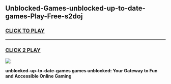 
## Unblocked-Games-unblocked-up-to-date-games-Play-Free-s2doj
<h3>
<a href="https://premium76.site?title=unblocked-up-to-date-games&ref=20A">CLICK TO PLAY</a></h3>
<hr>

<h3>
<a href="https://premium76.site?title=unblocked-up-to-date-games&ref=20A">CLICK 2 PLAY</a>
  
</h3>

<a href="https://premium76.site?title=unblocked-up-to-date-games&ref=20A"><img src="https://clearcache.store/games.png"></a>


**unblocked-up-to-date-games games unblocked: Your Gateway to Fun and Accessible Online Gaming**
